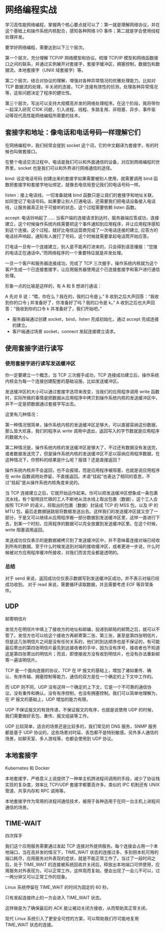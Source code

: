 # 网络编程实战

学习高性能网络编程，掌握两个核心要点就可以了：第一就是理解网络协议，并在这个基础上和操作系统内核配合，感知各种网络 I/O 事件；第二就是学会使用线程处理并发。

要学好网络编程，需要达到以下三个层次。

第一个层次，充分理解 TCP/IP 网络模型和协议。梳理 TCP/IP 模型和网络函数接口之间的联系，并通过实例展开对套接字，套接字缓冲区，拥塞控制，数据包和数据流，本地套接字（UNIX 域套接字）等。

第二个层次，结合对协议的理解，增强对各种异常情况的优雅处理能力。比如对 TCP 数据流的处理，半关闭的连接，TCP 连接有效性的侦测，处理各种异常情况等，这些问题决定了程序的健壮性。

第三个层次，写出可以支持大规模高并发的网络处理程序。在这个阶段，我将带你一起深入研究 C10K 问题，引入进程、线程、多路复用、非阻塞、异步、事件驱动等现代高性能网络编程所需要的技术。

## 套接字和地址：像电话和电话号码一样理解它们

在网络编程中，我们经常会提到 socket 这个词，它的中文翻译为套接字，有的时候也叫做套接口。

在整个电话交流过程中，电话是我们可以和外面通信的设备，对应到网络编程的世界里，socket 也是我们可以和外界进行网络通信的途径。

bind: 设定电话号码
创建出来的套接字如果需要被别人使用，就需要调用 bind 函数把套接字和套接字地址绑定，就像去电信局登记我们的电话号码一样。


listen：接上电话线，一切准备就绪
bind 函数只是让我们的套接字和地址关联，如同登记了电话号码。如果要让别人打通电话，还需要我们把电话设备接入电话线，让服务器真正处于可接听的状态，这个过程需要依赖 listen 函数。

accept: 电话铃响起了……
当客户端的连接请求到达时，服务器端应答成功，连接建立，这个时候操作系统内核需要把这个事件通知到应用程序，并让应用程序感知到这个连接。这个过程，就好比电信运营商完成了一次电话连接的建立, 应答方的电话铃声响起，通知有人拨打了号码，这个时候就需要拿起电话筒开始应答。

打电话一旦有一个连接建立，别人是不能再打进来的，只会得到语音播报：“您拨的电话正在通话中。”而网络程序的一个重要特征就是并发处理。

一旦一个客户和服务器连接成功，完成了 TCP 三次握手，操作系统内核就为这个客户生成一个已连接套接字，让应用服务器使用这个已连接套接字和客户进行通信处理。

形象一点的比喻是这样的，有 A 和 B 想进行通话：

A 先对 B 说：“喂，你在么？我在的，我的口令是 j。”
B 收到之后大声回答：“我收到你的口令 j 并准备好了，你准备好了吗？我的口令是 k。”
A 收到之后也大声回答：“我收到你的口令 k 并准备好了，我们开始吧。”

* 服务器端通过创建 socket，bind，listen 完成初始化，通过 accept 完成连接的建立。
* 客户端通过场景 socket，connect 发起连接建立请求。

## 使用套接字进行读写

### 使用套接字进行读写发送缓冲区

你一定要建立一个概念，当 TCP 三次握手成功，TCP 连接成功建立后，操作系统内核会为每一个连接创建配套的基础设施，比如发送缓冲区。

发送缓冲区的大小可以通过套接字选项来改变，当我们的应用程序调用 write 函数时，实际所做的事情是把数据从应用程序中拷贝到操作系统内核的发送缓冲区中，并不一定是把数据通过套接字写出去。

这里有几种情况：

第一种情况很简单，操作系统内核的发送缓冲区足够大，可以直接容纳这份数据，那么皆大欢喜，我们的程序从 write 调用中退出，返回写入的字节数就是应用程序的数据大小。

第二种情况是，操作系统内核的发送缓冲区是够大了，不过还有数据没有发送完，或者数据发送完了，但是操作系统内核的发送缓冲区不足以容纳应用程序数据，在这种情况下，你预料的结果是什么呢？报错？还是直接返回？

操作系统内核并不会返回，也不会报错，而是应用程序被阻塞，也就是说应用程序在 write 函数调用处停留，不直接返回。术语“挂起”也表达了相同的意思，不过“挂起”是从操作系统内核角度来说的。

当 TCP 连接建立之后，它就开始运作起来。你可以把发送缓冲区想象成一条包裹流水线，有个聪明且忙碌的工人不断地从流水线上取出包裹（数据），这个工人会按照 TCP/IP 的语义，将取出的包裹（数据）封装成 TCP 的 MSS 包，以及 IP 的 MTU 包，最后走数据链路层将数据发送出去。这样我们的发送缓冲区就又空了一部分，于是又可以继续从应用程序搬一部分数据到发送缓冲区里，这样一直进行下去，到某一个时刻，应用程序的数据可以完全放置到发送缓冲区里。在这个时候，write 阻塞调用返回。

发送成功仅仅表示的是数据被拷贝到了发送缓冲区中，并不意味着连接对端已经收到所有的数据。至于什么时候发送到对端的接收缓冲区，或者更进一步说，什么时候被对方应用程序缓冲所接收，对我们而言完全都是透明的。

### 总结

对于 send 来说，返回成功仅仅表示数据写到发送缓冲区成功，并不表示对端已经成功收到。
对于 read 来说，需要循环读取数据，并且需要考虑 EOF 等异常条件。

## UDP

邮寄明信片

发信方在明信片中填上了接收方的地址和邮编，投递到邮局的邮筒之后，就可以不管了。发信方也可以给这个接收方再邮寄第二张、第三张，甚至是第四张明信片，但是这几张明信片之间是没有任何关系的，他们的到达顺序也是不保证的，有可能最后寄出的第四张明信片最先到达接收者的手中，因为没有序号，接收者也不知道这是第四张寄出的明信片；而且，即使接收方没有收到明信片，也没有办法重新邮寄一遍该明信片。

TCP 是一个面向连接的协议，TCP 在 IP 报文的基础上，增加了诸如重传、确认、有序传输、拥塞控制等能力，通信的双方是在一个确定的上下文中工作的。

而 UDP 则不同，UDP 没有这样一个确定的上下文，它是一个不可靠的通信协议，没有重传和确认，没有有序控制，也没有拥塞控制。我们可以简单地理解为，在 IP 报文的基础上，UDP 增加的能力有限。

UDP 不保证报文的有效传递，不保证报文的有序，也就是说使用 UDP 的时候，我们需要做好丢包、重传、报文组装等工作。

UDP 比较简单，适合的场景还是比较多的，我们常见的 DNS 服务，SNMP 服务都是基于 UDP 协议的，这些场景对时延、丢包都不是特别敏感。另外多人通信的场景，如聊天室、多人游戏等，也都会使用到 UDP 协议。

## 本地套接字

 Kubernetes 和 Docker

本地套接字，严格意义上说提供了一种单主机跨进程间调用的手段，减少了协议栈实现的复杂度，效率比 TCP/UDP 套接字都要高许多。类似的 IPC 机制还有 UNIX 管道、共享内存和 RPC 调用等。

本地套接字作为常用的进程间通信技术，被用于各种适用于在同一台主机上进程间通信的场景。

## TIME-WAIT

四次挥手

我们这个应用服务需要通过发起 TCP 连接对外提供服务。每个连接会占用一个本地端口，当在高并发的情况下，TIME_WAIT 状态的连接过多，多到把本机可用的端口耗尽，应用服务对外表现的症状，就是不能正常工作了。当过了一段时间之后，处于 TIME_WAIT 的连接被系统回收并关闭后，释放出本地端口可供使用，应用服务对外表现为，可以正常工作。这样周而复始，便会出现了一会儿不可以，过一两分钟又可以正常工作的现象。

Linux 系统停留在 TIME_WAIT 的时间为固定的 60 秒。

只有发起连接终止的一方会进入 TIME_WAIT 状态。

这样做是为了确保最后的 ACK 能让被动关闭方接收，从而帮助其正常关闭。

现代 Linux 系统引入了更安全可控的方案，可以帮助我们尽可能地复用 TIME_WAIT 状态的连接。

